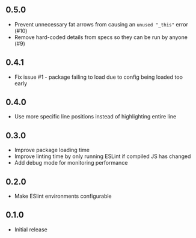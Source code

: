 ## 0.5.0
* Prevent unnecessary fat arrows from causing an `unused "_this"` error (#10)
* Remove hard-coded details from specs so they can be run by anyone (#9)

## 0.4.1
* Fix issue #1 - package failing to load due to config being loaded too early

## 0.4.0
* Use more specific line positions instead of highlighting entire line

## 0.3.0
* Improve package loading time
* Improve linting time by only running ESLint if compiled JS has changed
* Add debug mode for monitoring performance

## 0.2.0
* Make ESlint environments configurable

## 0.1.0
* Initial release
